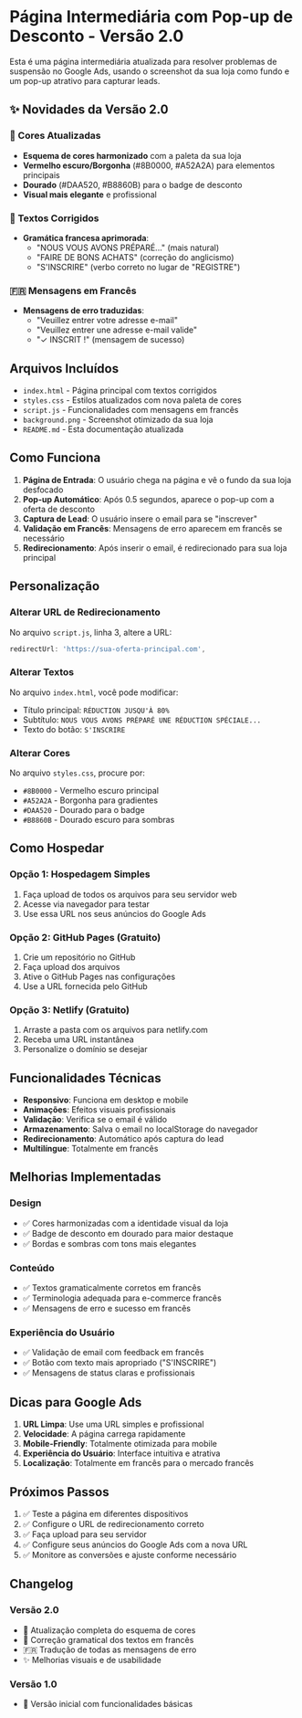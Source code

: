 # Página Intermediária com Pop-up de Desconto - Versão 2.0

Esta é uma página intermediária atualizada para resolver problemas de suspensão no Google Ads, usando o screenshot da sua loja como fundo e um pop-up atrativo para capturar leads.

## ✨ Novidades da Versão 2.0

### 🎨 Cores Atualizadas
- **Esquema de cores harmonizado** com a paleta da sua loja
- **Vermelho escuro/Borgonha** (#8B0000, #A52A2A) para elementos principais
- **Dourado** (#DAA520, #B8860B) para o badge de desconto
- **Visual mais elegante** e profissional

### 📝 Textos Corrigidos
- **Gramática francesa aprimorada**:
  - "NOUS VOUS AVONS PRÉPARÉ..." (mais natural)
  - "FAIRE DE BONS ACHATS" (correção do anglicismo)
  - "S'INSCRIRE" (verbo correto no lugar de "REGISTRE")

### 🇫🇷 Mensagens em Francês
- **Mensagens de erro traduzidas**:
  - "Veuillez entrer votre adresse e-mail"
  - "Veuillez entrer une adresse e-mail valide"
  - "✓ INSCRIT !" (mensagem de sucesso)

## Arquivos Incluídos

- `index.html` - Página principal com textos corrigidos
- `styles.css` - Estilos atualizados com nova paleta de cores
- `script.js` - Funcionalidades com mensagens em francês
- `background.png` - Screenshot otimizado da sua loja
- `README.md` - Esta documentação atualizada

## Como Funciona

1. **Página de Entrada**: O usuário chega na página e vê o fundo da sua loja desfocado
2. **Pop-up Automático**: Após 0.5 segundos, aparece o pop-up com a oferta de desconto
3. **Captura de Lead**: O usuário insere o email para se "inscrever"
4. **Validação em Francês**: Mensagens de erro aparecem em francês se necessário
5. **Redirecionamento**: Após inserir o email, é redirecionado para sua loja principal

## Personalização

### Alterar URL de Redirecionamento

No arquivo `script.js`, linha 3, altere a URL:

```javascript
redirectUrl: 'https://sua-oferta-principal.com',
```

### Alterar Textos

No arquivo `index.html`, você pode modificar:

- Título principal: `RÉDUCTION JUSQU'À 80%`
- Subtítulo: `NOUS VOUS AVONS PRÉPARÉ UNE RÉDUCTION SPÉCIALE...`
- Texto do botão: `S'INSCRIRE`

### Alterar Cores

No arquivo `styles.css`, procure por:

- `#8B0000` - Vermelho escuro principal
- `#A52A2A` - Borgonha para gradientes
- `#DAA520` - Dourado para o badge
- `#B8860B` - Dourado escuro para sombras

## Como Hospedar

### Opção 1: Hospedagem Simples
1. Faça upload de todos os arquivos para seu servidor web
2. Acesse via navegador para testar
3. Use essa URL nos seus anúncios do Google Ads

### Opção 2: GitHub Pages (Gratuito)
1. Crie um repositório no GitHub
2. Faça upload dos arquivos
3. Ative o GitHub Pages nas configurações
4. Use a URL fornecida pelo GitHub

### Opção 3: Netlify (Gratuito)
1. Arraste a pasta com os arquivos para netlify.com
2. Receba uma URL instantânea
3. Personalize o domínio se desejar

## Funcionalidades Técnicas

- **Responsivo**: Funciona em desktop e mobile
- **Animações**: Efeitos visuais profissionais
- **Validação**: Verifica se o email é válido
- **Armazenamento**: Salva o email no localStorage do navegador
- **Redirecionamento**: Automático após captura do lead
- **Multilíngue**: Totalmente em francês

## Melhorias Implementadas

### Design
- ✅ Cores harmonizadas com a identidade visual da loja
- ✅ Badge de desconto em dourado para maior destaque
- ✅ Bordas e sombras com tons mais elegantes

### Conteúdo
- ✅ Textos gramaticalmente corretos em francês
- ✅ Terminologia adequada para e-commerce francês
- ✅ Mensagens de erro e sucesso em francês

### Experiência do Usuário
- ✅ Validação de email com feedback em francês
- ✅ Botão com texto mais apropriado ("S'INSCRIRE")
- ✅ Mensagens de status claras e profissionais

## Dicas para Google Ads

1. **URL Limpa**: Use uma URL simples e profissional
2. **Velocidade**: A página carrega rapidamente
3. **Mobile-Friendly**: Totalmente otimizada para mobile
4. **Experiência do Usuário**: Interface intuitiva e atrativa
5. **Localização**: Totalmente em francês para o mercado francês

## Próximos Passos

1. ✅ Teste a página em diferentes dispositivos
2. ✅ Configure o URL de redirecionamento correto
3. ✅ Faça upload para seu servidor
4. ✅ Configure seus anúncios do Google Ads com a nova URL
5. ✅ Monitore as conversões e ajuste conforme necessário

## Changelog

### Versão 2.0
- 🎨 Atualização completa do esquema de cores
- 📝 Correção gramatical dos textos em francês
- 🇫🇷 Tradução de todas as mensagens de erro
- ✨ Melhorias visuais e de usabilidade

### Versão 1.0
- 🚀 Versão inicial com funcionalidades básicas

